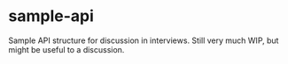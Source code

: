 # sample-api
Sample API structure for discussion in interviews. Still very much WIP, but might be useful to a discussion.

